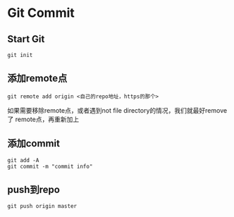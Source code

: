  # Git Commit

 ## Start Git
 ```
 git init
 ```

 ##  添加remote点

```
git remote add origin <自己的repo地址，https的那个>
```

如果需要移除remote点，或者遇到not file directory的情况，我们就最好remove 了  remote点，再重新加上

 ## 添加commit

 ```
 git add -A
 git commit -m "commit info" 
 ```


## push到repo
```
git push origin master
```
